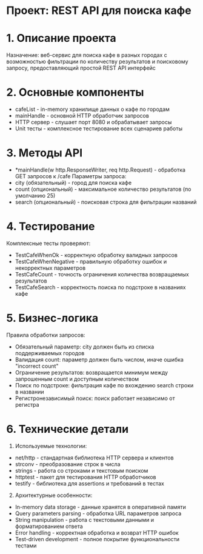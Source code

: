 # Проект: REST API для поиска кафе

# 1. Описание проекта
Назначение: веб-сервис для поиска кафе в разных городах с возможностью фильтрации по количеству результатов и поисковому запросу, предоставляющий простой REST API интерфейс

# 2. Основные компоненты
- cafeList - in-memory хранилище данных о кафе по городам
- mainHandle - основной HTTP обработчик запросов
- HTTP сервер - слушает порт 8080 и обрабатывает запросы
- Unit тесты - комплексное тестирование всех сценариев работы
  
# 3. Методы API
- *mainHandle(w http.ResponseWriter, req http.Request) - обработка GET запросов к /cafe
Параметры запроса:
- city (обязательный) - город для поиска кафе
- count (опциональный) - максимальное количество результатов (по умолчанию 25)
- search (опциональный) - поисковая строка для фильтрации названий

# 4. Тестирование
Комплексные тесты проверяют:
- TestCafeWhenOk - корректную обработку валидных запросов
- TestCafeWhenNegative - правильную обработку ошибок и некорректных параметров
- TestCafeCount - точность ограничения количества возвращаемых результатов
- TestCafeSearch - корректность поиска по подстроке в названиях кафе
  
# 5. Бизнес-логика
Правила обработки запросов:
- Обязательный параметр: city должен быть из списка поддерживаемых городов
- Валидация count: параметр должен быть числом, иначе ошибка "incorrect count"
- Ограничение результатов: возвращается минимум между запрошенным count и доступным количеством
- Поиск по подстроке: фильтрация кафе по вхождению search строки в названии
- Регистронезависимый поиск: поиск работает независимо от регистра
  
# 6. Технические детали
1. Используемые технологии:
  - net/http - стандартная библиотека HTTP сервера и клиентов
  - strconv - преобразование строк в числа
  - strings - работа со строками и текстовым поиском
  - httptest - пакет для тестирования HTTP обработчиков
  - testify - библиотека для assertions и требований в тестах
 2. Архитектурные особенности:
  - In-memory data storage - данные хранятся в оперативной памяти
  - Query parameters parsing - обработка URL параметров запроса
  - String manipulation - работа с текстовыми данными и форматированием ответа
  - Error handling - корректная обработка и возврат HTTP ошибок
  - Test-driven development - полное покрытие функциональности тестами
